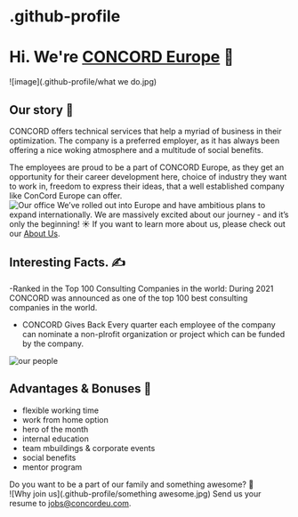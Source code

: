 # .github-profile

# Hi. We're [CONCORD Europe](https://www.concordeu.com/) 👋

![image](.github-profile/what we do.jpg)


## Our story 🚀
CONCORD offers technical services that help a myriad of business in their optimization. The company is a preferred employer, as it has always been offering a nice woking atmosphere and a multitude of social benefits.

The employees are proud to be a part of CONCORD Europe, as they get an opportunity for their career development here, choice of industry they want to work in, freedom to express their ideas, that a well established company like ConCord Europe can offer.<br>
![Our office](.github-profile/Office.jpg_)
We’ve rolled out into Europe and have ambitious plans to expand internationally. We are massively excited about our journey - and it’s only the beginning! ☀️
If you want to learn more about us, please check out our [About Us](https://www.concordeu.com/aboutus).
## Interesting Facts. ✍️
-Ranked in the Top 100
Consulting Companies in the world: During 2021 CONCORD was announced as one of the top 100 best consulting companies in the world. 
- CONCORD Gives Back
Every quarter each employee of the company can nominate a non-plrofit organization or project which can be funded by the company.

![our people](.github-profile/people.jpg)
## Advantages & Bonuses 💎
- flexible working time
- work from home option
- hero of the month
- internal education
- team mbuildings & corporate events
- social benefits
- mentor program

Do you want to be a part of our family and something awesome? 💙<br>
![Why join us](.github-profile/something awesome.jpg)
Send us your resume to jobs@concordeu.com.
